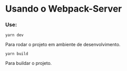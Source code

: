 # Usando o Webpack-Server

### Use: 
    yarn dev
Para rodar o projeto em ambiente de desenvolvimento.

    yarn build
Para buildar o projeto.